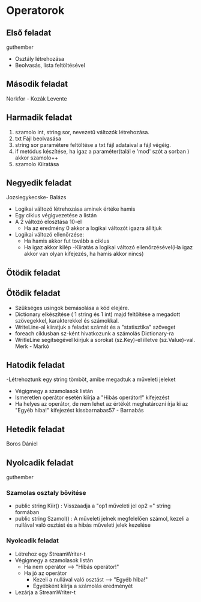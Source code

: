 # Operatorok
## Első feladat
guthember
  - Osztály létrehozása
  - Beolvasás, lista feltöltésével
## Második feladat
Norkfor - Kozák Levente
## Harmadik feladat
1. szamolo int, string sor, nevezetű változók létrehozása.
2. txt Fájl beolvasása
3. string sor paramétere feltöltése a txt fájl adataival a fájl végéig.
4.  if metódus készítése, ha igaz a paraméter(talál e 'mod' szót a sorban ) akkor szamolo++
5. szamolo Kiiratása 
## Negyedik feladat
Jozsiegykecske- Balázs
- Logikai változó létrehozása aminek értéke hamis
- Egy ciklus végigvezetése a listán
- A 2 változó elosztása 10-el
  - Ha az eredmény 0 akkor a logikai változót igazra állítjuk
- Logikai változó ellenőrzése:
  - Ha hamis akkor fut tovább a ciklus
  - Ha igaz akkor kilép 
-Kiiratás a logikai változó ellenőrzésével(Ha igaz akkor van olyan kifejezés, ha hamis akkor nincs)
## Ötödik feladat
## Ötödik feladat
- Szükséges usingok bemásolása a kód elejére.
- Dictionary elkészítése ( 1 string és 1 int) majd feltöltése a megadott szövegekkel, karakterekkel és számokkal.
- WriteLine-al kiiratjuk a feladat számát és a "statisztika" szöveget
- foreach ciklusban sz-ként hivatkozunk a számolás Dictionary-ra
- WritleLine segítségével kiirjuk a sorokat (sz.Key)-el illetve (sz.Value)-val.
Merk - Markó
## Hatodik feladat
-Létrehoztunk egy string tömböt, amibe megadtuk a műveleti jeleket
- Végigmegy a szamolasok listán 
- Ismeretlen operátor esetén kiírja a "Hibás operátor!" kifejezést
- Ha helyes az operátor, de nem lehet az értékét meghatározni írja ki az "Egyéb hiba!" kifejezést 
kissbarnabas57 - Barnabás
## Hetedik feladat
Boros Dániel
## Nyolcadik feladat
guthember
### Szamolas osztaly bővítése
  - public string Kiir() : Visszaadja a "op1 műveleti jel op2 =" string formában
  - public string Szamol() : A műveleti jelnek megfelelően számol, kezeli a nullával való osztást és a hibás műveleti jelek kezelése
### Nyolcadik feladat
  - Létrehoz egy StreamWriter-t
  - Végigmegy a szamolasok listán
    - Ha nem operátor --> "Hibás operátor!" 
    - Ha jó az operátor
      - Kezeli a nullával való osztást --> "Egyéb hiba!"
      - Egyébként kiírja a számolás eredményét
  - Lezárja a StreamWriter-t
  
